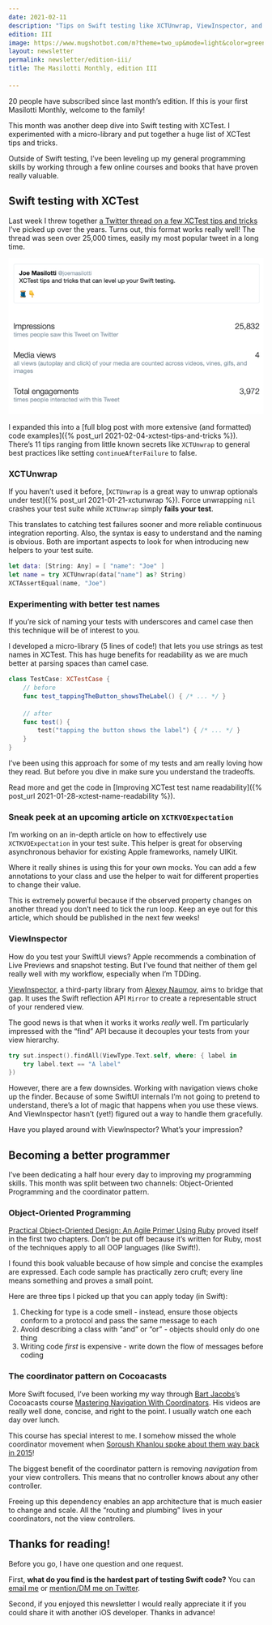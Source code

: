 ```yaml
---
date: 2021-02-11
description: "Tips on Swift testing like XCTUnwrap, ViewInspector, and the coordinator pattern."
edition: III
image: https://www.mugshotbot.com/m?theme=two_up&mode=light&color=green&pattern=diagonal_lines&image=d33ff6b7&url=https://masilotti.com/newsletter/edition-iii/
layout: newsletter
permalink: newsletter/edition-iii/
title: The Masilotti Monthly, edition III

---
```


20 people have subscribed since last month’s edition. If this is your first Masilotti Monthly, welcome to the family!

This month was another deep dive into Swift testing with XCTest. I experimented with a micro-library and put together a huge list of XCTest tips and tricks.

Outside of Swift testing, I’ve been leveling up my general programming skills by working through a few online courses and books that have proven really valuable.

## Swift testing with XCTest

Last week I threw together [a Twitter thread on a few XCTest tips and tricks](https://twitter.com/joemasilotti/status/1356620198456020996?s=20) I’ve picked up over the years. Turns out, this format works really well! The thread was seen over 25,000 times, easily my most popular tweet in a long time.

<a href="https://twitter.com/joemasilotti/status/1356620198456020996">
  <img src="/images/xctest-tips-tweet-analytics.png" alt="XCTest tips and tricks tweet analytics" class="shadow-lg rounded-lg" />
</a>

I expanded this into a [full blog post with more extensive (and formatted) code examples]({% post_url 2021-02-04-xctest-tips-and-tricks %}). There’s 11 tips ranging from little known secrets like `XCTUnwrap` to general best practices like setting `continueAfterFailure` to false.

### XCTUnwrap

If you haven’t used it before, [`XCTUnwrap` is a great way to unwrap optionals under test]({% post_url 2021-01-21-xctunwrap %}). Force unwrapping `nil` crashes your test suite while `XCTUnwrap` simply **fails your test**.

This translates to catching test failures sooner and more reliable continuous integration reporting. Also, the syntax is easy to understand and the naming is obvious. Both are important aspects to look for when introducing new helpers to your test suite.

```swift
let data: [String: Any] = [ "name": "Joe" ]
let name = try XCTUnwrap(data["name"] as? String)
XCTAssertEqual(name, "Joe")
```

### Experimenting with better test names

If you’re sick of naming your tests with underscores and camel case then this technique will be of interest to you.

I developed a micro-library (5 lines of code!) that lets you use strings as test names in XCTest. This has huge benefits for readability as we are much better at parsing spaces than camel case.

```swift
class TestCase: XCTestCase {
    // before
    func test_tappingTheButton_showsTheLabel() { /* ... */ }

    // after
    func test() {
        test("tapping the button shows the label") { /* ... */ }
    }
}
```

I’ve been using this approach for some of my tests and am really loving how they read. But before you dive in make sure you understand the tradeoffs.

Read more and get the code in [Improving XCTest test name readability]({% post_url 2021-01-28-xctest-name-readability %}).

### Sneak peek at an upcoming article on `XCTKVOExpectation` 

I’m working on an in-depth article on how to effectively use `XCTKVOExpectation` in your test suite. This helper is great for observing asynchronous behavior for existing Apple frameworks, namely UIKit.

Where it really shines is using this for your own mocks. You can add a few annotations to your class and use the helper to wait for different properties to change their value.

This is extremely powerful because if the observed property changes on another thread you don’t need to tick the run loop. Keep an eye out for this article, which should be published in the next few weeks!

### ViewInspector

How do you test your SwiftUI views? Apple recommends a combination of Live Previews and snapshot testing. But I’ve found that neither of them gel really well with my workflow, especially when I’m TDDing.

[ViewInspector](https://github.com/nalexn/ViewInspector), a third-party library from [Alexey Naumov](https://twitter.com/nallexn), aims to bridge that gap. It uses the Swift reflection API `Mirror` to create a representable struct of your rendered view.

The good news is that when it works it works _really_ well. I’m particularly impressed with the “find” API because it decouples your tests from your view hierarchy.

```swift
try sut.inspect().findAll(ViewType.Text.self, where: { label in
    try label.text == "A label"
})
```

However, there are a few downsides. Working with navigation views choke up the finder. Because of some SwiftUI internals I’m not going to pretend to understand, there’s a lot of magic that happens when you use these views. And ViewInspector hasn’t (yet!) figured out a way to handle them gracefully.

Have you played around with ViewInspector? What’s your impression?

## Becoming a better programmer

I’ve been dedicating a half hour every day to improving my programming skills. This month was split between two channels: Object-Oriented Programming and the coordinator pattern.

### Object-Oriented Programming

[Practical Object-Oriented Design: An Agile Primer Using Ruby](https://amzn.to/2Olx4W1) proved itself in the first two chapters. Don’t be put off because it’s written for Ruby, most of the techniques apply to all OOP languages (like Swift!).

I found this book valuable because of how simple and concise the examples are expressed. Each code sample has practically zero cruft; every line means something and proves a small point.

Here are three tips I picked up that you can apply today (in Swift):

1. Checking for type is a code smell - instead, ensure those objects conform to a protocol and pass the same message to each
2. Avoid describing a class with “and” or “or” - objects should only do one thing
3. Writing code _first_ is expensive - write down the flow of messages before coding

### The coordinator pattern on Cocoacasts

More Swift focused, I’ve been working my way through [Bart Jacobs](https://twitter.com/_bartjacobs)’s Cocoacasts course [Mastering Navigation With Coordinators](https://cocoacasts.com/series/mastering-navigation-with-coordinators). His videos are really well done, concise, and right to the point. I usually watch one each day over lunch.

This course has special interest to me. I somehow missed the whole coordinator movement when [Soroush Khanlou spoke about them way back in 2015](https://khanlou.com/2015/10/coordinators-redux/)!

The biggest benefit of the coordinator pattern is removing _navigation_ from your view controllers. This means that no controller knows about any other controller.

Freeing up this dependency enables an app architecture that is much easier to change and scale. All the “routing and plumbing” lives in your coordinators, not the view controllers.

## Thanks for reading!
Before you go, I have one question and one request.

First, **what do you find is the hardest part of testing Swift code?** You can [email me](mailto:joe@masilotti.com) or [mention/DM me on Twitter](https://twitter.com/joemasilotti).

Second, if you enjoyed this newsletter I would really appreciate it if you could share it with another iOS developer. Thanks in advance!
